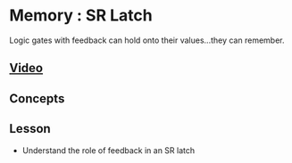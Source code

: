 # Memory : SR Latch
Logic gates with feedback can hold onto their values...they can remember.

## [Video](https://vimeo.com/1033238234)

## Concepts

## Lesson

- Understand the role of feedback in an SR latch